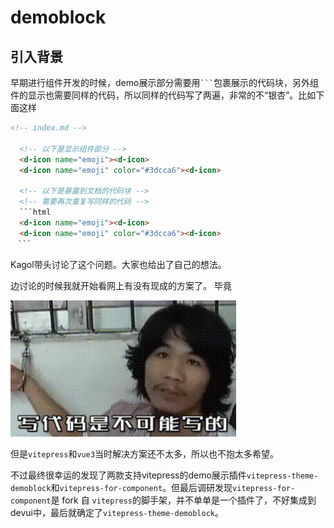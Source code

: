 # demoblock
## 引入背景
早期进行组件开发的时候，demo展示部分需要用` ``` `包裹展示的代码块，另外组件的显示也需要同样的代码，所以同样的代码写了两遍，非常的不“银杏”。比如下面这样
```html
<!-- index.md -->

  <!-- 以下是显示组件部分 -->
  <d-icon name="emoji"><d-icon>
  <d-icon name="emoji" color="#3dcca6"><d-icon>

  <!-- 以下是暴露到文档的代码块 -->
  <!-- 需要再次重复写同样的代码 -->
  ```html
  <d-icon name="emoji"><d-icon>
  <d-icon name="emoji" color="#3dcca6"><d-icon>
　```

```

Kagol带头讨论了这个问题。大家也给出了自己的想法。

边讨论的时候我就开始看网上有没有现成的方案了。
毕竟
<p>
  <img src="./static/css.md/123.png">
</p>

但是`vitepress`和`vue3`当时解决方案还不太多，所以也不抱太多希望。

不过最终很幸运的发现了两款支持vitepress的demo展示插件`vitepress-theme-demoblock`和`vitepress-for-component`。但最后调研发现`vitepress-for-component`是 fork 自 `vitepress`的脚手架，并不单单是一个插件了，不好集成到devui中，最后就确定了`vitepress-theme-demoblock`。





